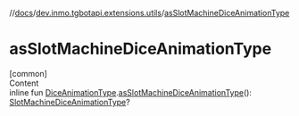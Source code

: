 //[docs](../../index.md)/[dev.inmo.tgbotapi.extensions.utils](index.md)/[asSlotMachineDiceAnimationType](as-slot-machine-dice-animation-type.md)



# asSlotMachineDiceAnimationType  
[common]  
Content  
inline fun [DiceAnimationType](../dev.inmo.tgbotapi.types.dice/-dice-animation-type/index.md).[asSlotMachineDiceAnimationType](as-slot-machine-dice-animation-type.md)(): [SlotMachineDiceAnimationType](../dev.inmo.tgbotapi.types.dice/-slot-machine-dice-animation-type/index.md)?  



